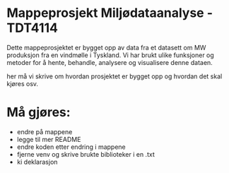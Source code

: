 # Mappeprosjekt Miljødataanalyse - TDT4114

Dette mappeprosjektet er bygget opp av data fra et datasett om MW produksjon fra en vindmølle i Tyskland. Vi har brukt ulike funksjoner og metoder for å hente, behandle, analysere og visualisere denne dataen. 



her må vi skrive om hvordan prosjektet er bygget opp og hvordan det skal kjøres osv.




# Må gjøres:
- endre på mappene
- legge til mer README
- endre koden etter endring i mappene
- fjerne venv og skrive brukte biblioteker i en .txt
- ki deklarasjon